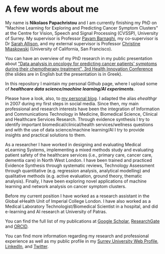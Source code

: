 # A few words about me

My name is **Nikolaos Papachristou** and I am currently finishing my PhD on "Machine Learning for Exploring and Predicting Cancer Symptom Clusters" at the Centre for Vision, Speech and Signal Processing (CVSSP), University of Surrey. My supervisor is Professor [Payam Barnaghi](http://personal.ee.surrey.ac.uk/Personal/P.Barnaghi/), my co-supervisor is Dr [Sarah Allison](https://www.surrey.ac.uk/nutrition/People/154416/), and my external supervisor is Professor [Christine Miaskowski](https://profiles.ucsf.edu/christine.miaskowski) (University of California, San Francisco). 

You can have an overview of my PhD research in my public presentation about ["Data analysis in oncology for predicting cancer patients' symptoms during their chemotherapy treatment", 3rd Health Innovation Conference](https://www.youtube.com/watch?v=2hMLdn9D2Hc) (the slides are in English but the presentation is in Greek).

In this repository I maintain my personal Github page, where I upload some of **_healthcare data science/machine learning/AI experiments_**. 

Please have a look, also, to [my personal blog](https://nikolaospapachristou.github.io/). I adapted the alias _ehealthgr_ in 2007 during my first steps in social media. Since then, my main professional and research interests have been the integration of Information and Communications Technology in Medicine, Biomedical Science, Clinical and Healthcare Services Research. Through evidence synthesis I try to identify important biomedical/clinical/health services/wellness questions and with the use of data science/machine learning/AI I try to provide insights and practical solutions to them.

As a researcher I have worked in designing and evaluating Medical eLearning Systems, implementing a mixed methods study and evaluating patient safety of the healthcare services (i.e., primary care, cancer care, dementia care) in North West London. I have been trained and practiced Evidence Synthesis through systematic reviews, Technology Assessment through quantitative (e.g. regression analysis, analytical modelling) and qualitative methods (e.g. active evaluation, ground theory, thematic analysis). Finally, I have been exploring novel applications of machine learning and network analysis on cancer symptom clusters. 

Before my current position I have worked as a research assistant in the Global eHealth Unit of Imperial College London. I have also worked as a Medical Laboratory Technologist/Biomedical Scientist in a hospital, and did e-learning and AI research at University of Patras.

You can find the full list of my publications at [Google Scholar](https://scholar.google.co.uk/citations?user=hjlvCIQAAAAJ&hl=en), [ResearchGate](https://www.researchgate.net/profile/Nikolaos_Papachristou) and [ORCID](https://orcid.org/0000-0002-9741-6437). 

You can find more information regarding my research and professional experience as well as my public profile in my [Surrey University Web Profile](https://www.surrey.ac.uk/people/nikolaos-papachristou), [LinkedIn](https://www.linkedin.com/in/nikolaospapachristou/), and [Twitter](https://twitter.com/ehealthgr). 